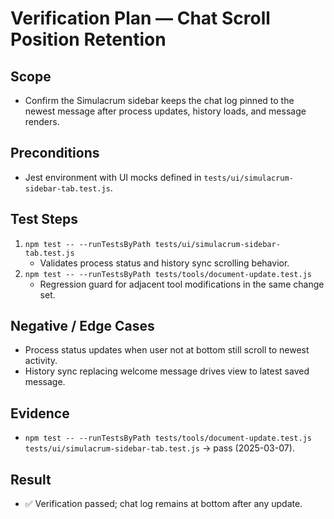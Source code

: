 # Verification Plan — Chat Scroll Position Retention

## Scope
- Confirm the Simulacrum sidebar keeps the chat log pinned to the newest message after process updates, history loads, and message renders.

## Preconditions
- Jest environment with UI mocks defined in `tests/ui/simulacrum-sidebar-tab.test.js`.

## Test Steps
1. `npm test -- --runTestsByPath tests/ui/simulacrum-sidebar-tab.test.js`
   - Validates process status and history sync scrolling behavior.
2. `npm test -- --runTestsByPath tests/tools/document-update.test.js`
   - Regression guard for adjacent tool modifications in the same change set.

## Negative / Edge Cases
- Process status updates when user not at bottom still scroll to newest activity.
- History sync replacing welcome message drives view to latest saved message.

## Evidence
- `npm test -- --runTestsByPath tests/tools/document-update.test.js tests/ui/simulacrum-sidebar-tab.test.js` → pass (2025-03-07).

## Result
- ✅ Verification passed; chat log remains at bottom after any update.

